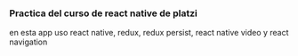 ### Practica del curso de react native de platzi
en esta app uso react native, redux, redux persist, react native video y react navigation
